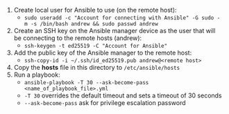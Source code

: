 1. Create local user for Ansible to use (on the remote host):
    - `sudo useradd -c "Account for connecting with Ansible" -G sudo -m -s /bin/bash andrew && sudo passwd andrew`
2. Create an SSH key on the Ansible manager device as the user that will be connecting to the remote hosts (andrew):
    - `ssh-keygen -t ed25519 -C "Account for Ansible"`
3. Add the public key of the Ansible manager to the remote host:
    - `ssh-copy-id -i ~/.ssh/id_ed25519.pub andrew@<remote host>`
4. Copy the **hosts** file in this directory to `/etc/ansible/hosts`
5. Run a playbook:
    - `ansible-playbook -T 30 --ask-become-pass <name_of_playbook_file>.yml`
    - `-T 30` overrides the default timeout and sets a timeout of 30 seconds
    - `--ask-become-pass` ask for privilege escalation password